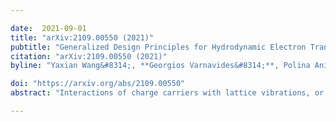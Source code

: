 ```yaml
---

date:  2021-09-01
title: "arXiv:2109.00550 (2021)"
pubtitle: "Generalized Design Principles for Hydrodynamic Electron Transport in Anisotropic Metals"
citation: "arXiv:2109.00550 (2021)"
byline: "Yaxian Wang&#8314;, **Georgios Varnavides&#8314;**, Polina Anikeeva, Johannes Gooth, Claudia Felser, Prineha Narang"

doi: "https://arxiv.org/abs/2109.00550"
abstract: "Interactions of charge carriers with lattice vibrations, or phonons, play a critical role in unconventional electronic transport of metals and semimetals. Recent observations of phonon-mediated collective electron flow in bulk semimetals, termed electron hydrodynamics, present new opportunities in the search for strong electron-electron interactions in high carrier density materials. Here we present the general transport signatures of such a second-order scattering mechanism, along with analytical limits at the Eliashberg level of theory. We study electronic transport, using ab initio calculations, in finite-size channels of semimetallic ZrSiS and TaAs2 with and without topological band crossings, respectively. The order of magnitude separation between momentum-relaxing and momentum-conserving scattering length-scales across a wide temperature range make both of them promising candidates for further experimental observation of electron hydrodynamics. More generally, our calculations show that the hydrodynamic transport regime can be realized in a much broader class of anisotropic metals and does not, to first order, rely on the topological nature of the bands. Finally, we discuss general design principles guiding future search for hydrodynamic candidates, based on the analytical formulation and our ab initio predictions. We find that systems with strong electron-phonon interactions, reduced electronic phase space, and suppressed phonon-phonon scattering at temperatures of interest are likely to feature hydrodynamic electron transport. We predict that layered and/or anisotropic semimetals composed of half-filled d-shells and light group V/VI elements with lower crystal symmetry are ideal candidates to observe hydrodynamic phenomena in future."

---
```


